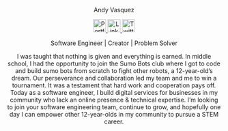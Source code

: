 <p align="center">Andy Vasquez</p>
<p align="center">
  <a href="https://andydevelops.com/" rel="nofollow">
    <img src="https://raw.githubusercontent.com/cafloyd/cafloyd/master/images/branded-link.png" width="30px;" alt="Portfolio Site" style="max-width:100%;">
  </a>
  <a href="https://www.linkedin.com/in/andy-vasquez-dev/" rel="nofollow">
    <img src="https://raw.githubusercontent.com/cafloyd/cafloyd/master/images/branded-linkedin.png" width="30px;" alt="LinkedIn" style="max-width:100%;">
  </a>
  <a href="https://twitter.com/andyvasquez_dev" rel="nofollow">
    <img src="https://raw.githubusercontent.com/cafloyd/cafloyd/master/images/branded-twitter.png" width="30px;" alt="Twitter" style="max-width:100%;">
  </a>
</p>
<p align="center">
  <span>Software Engineer </span>
 <span> | </span>
   <span> Creator </span>
  <span> | </span>
   <span> Problem Solver</span>
</p>

<p align="center">
I was taught that nothing is given and everything is earned. In middle school, I had the opportunity to join the Sumo Bots club where I got to code and build sumo bots from scratch to fight other robots, a 12-year-old’s dream. Our perseverance and collaboration led my team and me to win a tournament. It was a testament that hard work and cooperation pays off. Today as a software engineer, I build digital services for businesses in my community who lack an online presence & technical expertise. I’m looking to join your software engineering team, continue to grow, and hopefully one day I can empower other 12-year-olds in my community to pursue a STEM career.
</p>
<!--
**andyvasquez-dev/andyvasquez-dev** is a ✨ _special_ ✨ repository because its `README.md` (this file) appears on your GitHub profile.
  <img src="https://camo.githubusercontent.com/8abd66ab52ead534b74e994ca30f0fc4d12f92f3aec34ceee3ca0ce3c42ce08f/68747470733a2f2f692e696d6775722e636f6d2f3533364a4e64392e6a7067" width="100%" data-canonical-src="https://i.imgur.com/536JNd9.jpg" style="max-width:100%;">











